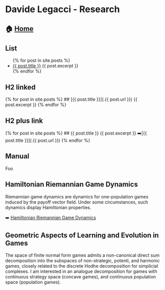 # Davide Legacci - Research


## 🏠 [Home](https://davidelegacci.it/)

## List
<ul>
  {% for post in site.posts %}
    <li>
      <a href=".{{ post.url }}">{{ post.title }}</a>
      {{ post.excerpt }}
    </li>
  {% endfor %}
</ul>


## H2 linked

  {% for post in site.posts %}
    ## [{{ post.title }}](.{{ post.url }})
    {{ post.excerpt }}
  {% endfor %}



## H2 plus link 

  {% for post in site.posts %}
    ## {{ post.title }}
    {{ post.excerpt }}
    ➡️[{{ post.title }}](.{{ post.url }})
  {% endfor %}


## Manual

Foo
## Hamiltonian Riemannian Game Dynamics
Riemannian game dynamics are dynamics for one-population games induced by the payoff vector field. Under some circumstances, such dynamics display Hamiltonian properties.

➡️ [Hamiltonian Riemannian Game Dynamics](./_posts/2024-01-17-hamiltonian-riemannian-dynamics.md)

## Geometric Aspects of Learning and Evolution in Games
The space of finite normal form games admits a non-canonical direct sum decomposition into the subspaces of non-strategic, potenti, and harmonic games, closely related to the discrete Hodhe decomposition for simplicial complexes. I am interested in an analogue decomposition for games with continuous strategy space (concave games), and continuous population space (population games).